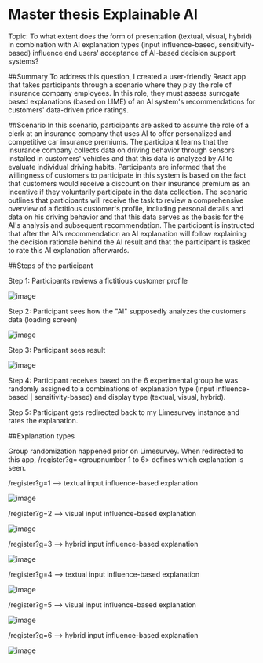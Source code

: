 # Master thesis Explainable AI
Topic: To what extent does the form of presentation (textual, visual, hybrid) in combination with AI explanation types (input influence-based, sensitivity-based) influence end users' acceptance of AI-based decision support systems?

##Summary
To address this question, I created a user-friendly React app that takes participants through a scenario where they play the role of insurance company employees. In this role, they must assess surrogate based explanations (based on LIME) of an AI system's recommendations for customers' data-driven price ratings.

##Scenario
In this scenario, participants are asked to assume the role of a clerk at an insurance company that uses AI to offer personalized and competitive car insurance premiums.  The participant learns that the insurance company collects data on driving behavior through sensors installed in customers' vehicles and that this data is analyzed by AI to evaluate individual driving habits. Participants are informed that the willingness of customers to participate in this system is based on the fact that customers would receive a discount on their insurance premium as an incentive if they voluntarily participate in the data collection. The scenario outlines that participants will receive the task to review a comprehensive overview of a fictitious customer's profile, including personal details and data on his driving behavior and that this data serves as the basis for the AI's analysis and subsequent recommendation. The participant is instructed that after the AI’s recommendation an AI explanation will follow explaining the decision rationale behind the AI result and that the participant is tasked to rate this AI explanation afterwards.

##Steps of the participant

Step 1: Participants reviews a fictitious customer profile

![image](https://user-images.githubusercontent.com/71174645/236624924-d64555c2-b818-4071-946d-f3722776e087.png)

Step 2: Participant sees how the "AI" supposedly analyzes the customers data (loading screen)

![image](https://user-images.githubusercontent.com/71174645/236625179-5406b159-5292-4996-b2ac-a87e1a0ad3d4.png)

Step 3: Participant sees result

![image](https://user-images.githubusercontent.com/71174645/236625349-f2a21fcc-42f2-40c1-9560-5dc001bfd813.png)

Step 4: Participant receives based on the 6 experimental group he was randomly assigned to a combinations of explanation type (input influence-based | sensitivity-based) and display type (textual, visual, hybrid).

Step 5: Participant gets redirected back to my Limesurvey instance and rates the explanation.


##Explanation types

Group randomization happened prior on Limesurvey. When redirected to this app, /register?g=<groupnumber 1 to 6> defines which explanation is seen.

/register?g=1 --> textual input influence-based explanation

![image](https://user-images.githubusercontent.com/71174645/236625684-492b994c-6c3c-46c9-931e-05200bb8e394.png)


/register?g=2 --> visual input influence-based explanation

![image](https://user-images.githubusercontent.com/71174645/236625689-cba6cf20-db4e-4318-ad3a-0f8d476acaf3.png)


/register?g=3 --> hybrid input influence-based explanation

![image](https://user-images.githubusercontent.com/71174645/236625696-f0fd655c-a827-4eb2-905e-b0b7aa42d02c.png)


/register?g=4 --> textual input influence-based explanation

![image](https://user-images.githubusercontent.com/71174645/236625778-7d6c5cd3-1a0e-4321-b7a7-b5a0d5255b70.png)


/register?g=5 --> visual input influence-based explanation

![image](https://user-images.githubusercontent.com/71174645/236625847-dd66f3fa-73c2-47eb-8e12-d4f11d6df5af.png)


/register?g=6 --> hybrid input influence-based explanation

![image](https://user-images.githubusercontent.com/71174645/236625900-68c0c019-c233-4d9b-b184-ff5f7f7d70b7.png)

